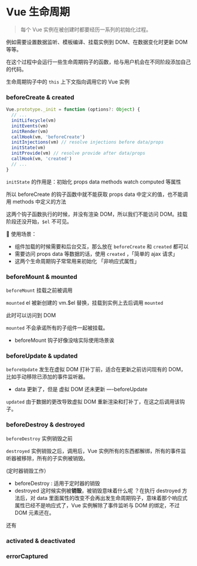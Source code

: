 # Vue 生命周期

> 每个 Vue 实例在被创建时都要经历一系列的初始化过程。

例如需要设置数据监听、模板编译、挂载实例到 DOM、在数据变化时更新 DOM等等。

在这个过程中会运行一些生命周期钩子的函数，给与用户机会在不同阶段添加自己的代码。

生命周期钩子中的 `this` 上下文指向调用它的 Vue 实例

### beforeCreate & created
```js
Vue.prototype._init = function (options?: Object) {
  // ...
  initLifecycle(vm)
  initEvents(vm)
  initRender(vm)
  callHook(vm, 'beforeCreate')
  initInjections(vm) // resolve injections before data/props
  initState(vm)
  initProvide(vm) // resolve provide after data/props
  callHook(vm, 'created')
  // ...
}
```
`initState` 的作用是：初始化 props data methods watch computed 等属性

所以 beforeCreate 的钩子函数中就不能获取 props data 中定义的值，也不能调用 methods 中定义的方法

这两个钩子函数执行的时候，并没有渲染 DOM，所以我们不能访问 DOM。挂载阶段还没开始，`$el` 不可见。

🌹 使用场景：

- 组件加载的时候需要和后台交互，那么放在 `beforeCreate` 和 `created` 都可以
- 需要访问 props data 等数据的话，使用 `created` ，「简单的 ajax 请求」
- 这两个生命周期钩子常常用来初始化 「非响应式属性」

### beforeMount & mounted

`beforeMount` 挂载之前被调用

`mounted`  el 被新创建的 vm.$el 替换，挂载到实例上去后调用 `mounted`

此时可以访问到 DOM

`mounted` 不会承诺所有的子组件一起被挂载。

- beforeMount 钩子好像没啥实际使用场景诶

### beforeUpdate & updated

`beforeUpdate` 发生在虚拟 DOM 打补丁前，适合在更新之前访问现有的 DOM，比如手动移除已添加的事件监听器。

- data 更新了，但是 虚拟 DOM 还未更新 —-beforeUpdate

`updated` 由于数据的更改导致虚拟 DOM 重新渲染和打补丁，在这之后调用该钩子。

### beforeDestroy & destroyed

`beforeDestroy` 实例销毁之前

`destroyed` 实例销毁之后，调用后，Vue 实例所有的东西都解绑，所有的事件监听器被移除，所有的子实例被销毁。

(定时器销毁工作）

- beforeDestroy : 适用于定时器的销毁
- destroyed 这时候实例被**销毁**，被销毁意味着什么呢 ？在执行 destroyed 方法后，对 data 里面属性的改变不会再出发生命周期钩子，意味着那个响应式属性已经不是响应式了，Vue 实例解除了事件监听与 DOM 的绑定，不过 DOM 元素还在。

还有

### activated & deactivated

### errorCaptured